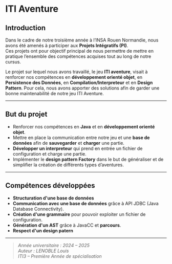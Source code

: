 # ITI Aventure

## Introduction

Dans le cadre de notre troisième année à l’INSA Rouen Normandie, nous avons été amenés à participer aux **Projets Intégratifs (PI)**.  
Ces projets ont pour objectif principal de nous permettre de mettre en pratique l’ensemble des compétences acquises tout au long de notre cursus.

Le projet sur lequel nous avons travaillé, le jeu **ITI aventure**, visait à renforcer nos compétences en **développement orienté objet**, en **Persistence des Données**, en **Compilation/Interpreteur** et en **Design Pattern**. Pour cela, nous avons apporter des solutions afin de garder une bonne maintenabilité de notre jeu ITI Aventure.
 
---

## But du projet

- Renforcer nos compétences en **Java** et en **développement orienté objet**.  
- Mettre en place la communication entre notre jeu et une **base de données** afin de **sauvegarder** et **charger** une partie.
- **Développer un interpreteur** qui prend en entrée un fichier de configuration et charge une partie.
- Implémenter le **design pattern Factory** dans le but de généraliser et de simplifier la création de différents types d’aventures.

---

## Compétences développées

- **Structuration d'une base de données**  
- **Communication avec une base de données** grâce à API JDBC (Java Database Connectivity).  
- **Création d'une grammaire** pour pouvoir exploiter un fichier de configuration.   
- **Génération d'un AST** grâce à JavaCC et **parcours**.  
- **Respect d'un design patern**

---

> *Année universitaire : 2024 – 2025*  
> *Auteur : LENOBLE Louis*  
> *ITI3 – Première Année de spécialisation*

